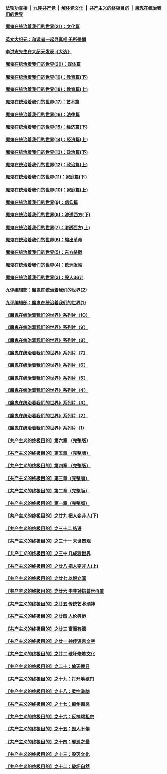 

####  [法轮功真相](../../../../basic/blob/master/README.md?t=01110202) &nbsp;|&nbsp; [九评共产党](../../../../9ping.md/blob/master/README.md?t=01110202) &nbsp;|&nbsp; [解体党文化](../../../../jtdwh.md/blob/master/README.md?t=01110202)  &nbsp;|&nbsp; [共产主义的终极目的](../../../../gczydzjmd.md/blob/master/README.md?t=01110202) &nbsp;|&nbsp; [魔鬼在统治我们的世界](../../../../mgztzwmdsj.md/blob/master/README.md?t=01110202) 

#### [魔鬼在统治着我们的世界(21)：文化篇](../pages/nsc422/n10597706.md?t=01110202) 

#### [英文大纪元：和读者一起寻真相 无所畏惧](../pages/nsc422/n12542027.md?t=01110202) 

#### [李洪志先生在大纪元发表《大选》](../pages/nsc422/n12534746.md?t=01110202) 

#### [魔鬼在统治着我们的世界(20)：媒体篇](../pages/nsc422/n10586579.md?t=01110202) 

#### [魔鬼在统治着我们的世界(19)：教育篇(下)](../pages/nsc422/n10564808.md?t=01110202) 

#### [魔鬼在统治着我们的世界(18)：教育篇(上)](../pages/nsc422/n10526970.md?t=01110202) 

#### [魔鬼在统治着我们的世界(17)：艺术篇](../pages/nsc422/n10499093.md?t=01110202) 

#### [魔鬼在统治着我们的世界(16)：法律篇](../pages/nsc422/n10485969.md?t=01110202) 

#### [魔鬼在统治着我们的世界(15)：经济篇(下)](../pages/nsc422/n10469975.md?t=01110202) 

#### [魔鬼在统治着我们的世界(14)：经济篇(上)](../pages/nsc422/n10457370.md?t=01110202) 

#### [魔鬼在统治着我们的世界(13)：政治篇(下)](../pages/nsc422/n10448270.md?t=01110202) 

#### [魔鬼在统治着我们的世界(12)：政治篇(上)](../pages/nsc422/n10444576.md?t=01110202) 

#### [魔鬼在统治着我们的世界(11)：家庭篇(下)](../pages/nsc422/n10440961.md?t=01110202) 

#### [魔鬼在统治着我们的世界(10)：家庭篇(上)](../pages/nsc422/n10435448.md?t=01110202) 

#### [魔鬼在统治着我们的世界(9)：信仰篇](../pages/nsc422/n10432159.md?t=01110202) 

#### [魔鬼在统治着我们的世界(8)：渗透西方(下)](../pages/nsc422/n10429603.md?t=01110202) 

#### [魔鬼在统治着我们的世界(7)：渗透西方(上)](../pages/nsc422/n10426013.md?t=01110202) 

#### [魔鬼在统治着我们的世界(6)：输出革命](../pages/nsc422/n10421536.md?t=01110202) 

#### [魔鬼在统治着我们的世界(5)：东方杀戮](../pages/nsc422/n10417707.md?t=01110202) 

#### [魔鬼在统治着我们的世界(4)：欧洲发端](../pages/nsc422/n10414890.md?t=01110202) 

#### [魔鬼在统治着我们的世界(3)：毁人36计](../pages/nsc422/n10411583.md?t=01110202) 

#### [九评编辑部：魔鬼在统治着我们的世界(2)](../pages/nsc422/n10410036.md?t=01110202) 

#### [九评编辑部：魔鬼在统治着我们的世界(1)](../pages/nsc422/n10406825.md?t=01110202) 

#### [《魔鬼在统治着我们的世界》系列片（10）](../pages/nsc422/n12292670.md?t=01110202) 

#### [《魔鬼在统治着我们的世界》系列片（9）](../pages/nsc422/n12290859.md?t=01110202) 

#### [《魔鬼在统治着我们的世界》系列片（8）](../pages/nsc422/n12287445.md?t=01110202) 

#### [《魔鬼在统治着我们的世界》系列片（7）](../pages/nsc422/n12283425.md?t=01110202) 

#### [《魔鬼在统治着我们的世界》系列片（6）](../pages/nsc422/n12282314.md?t=01110202) 

#### [《魔鬼在统治着我们的世界》系列片（5）](../pages/nsc422/n12281419.md?t=01110202) 

#### [《魔鬼在统治着我们的世界》系列片（4）](../pages/nsc422/n12274024.md?t=01110202) 

#### [《魔鬼在统治着我们的世界》系列片（3）](../pages/nsc422/n12271322.md?t=01110202) 

#### [《魔鬼在统治着我们的世界》系列片（2）](../pages/nsc422/n12269049.md?t=01110202) 

#### [《魔鬼在统治着我们的世界》系列片（1）](../pages/nsc422/n12267575.md?t=01110202) 

#### [【共产主义的终极目的】第六章 （完整版）](../pages/nsc422/n11428913.md?t=01110202) 

#### [【共产主义的终极目的】第五章 （完整版）](../pages/nsc422/n11428912.md?t=01110202) 

#### [【共产主义的终极目的】第四章 （完整版）](../pages/nsc422/n11428907.md?t=01110202) 

#### [【共产主义的终极目的】第三章（完整版）](../pages/nsc422/n11428848.md?t=01110202) 

#### [【共产主义的终极目的】第二章（完整版）](../pages/nsc422/n11428831.md?t=01110202) 

#### [【共产主义的终极目的】第一章（完整版）](../pages/nsc422/n11417651.md?t=01110202) 

#### [【共产主义的终极目的】之廿九 把人变非人(下)](../pages/nsc422/n11344140.md?t=01110202) 

#### [【共产主义的终极目的】之三十二 结语](../pages/nsc422/n11360535.md?t=01110202) 

#### [【共产主义的终极目的】之三十一 末世景观](../pages/nsc422/n11351129.md?t=01110202) 

#### [【共产主义的终极目的】之三十 几成狼世界](../pages/nsc422/n11348280.md?t=01110202) 

#### [【共产主义的终极目的】之廿八 把人变非人(上)](../pages/nsc422/n11340492.md?t=01110202) 

#### [【共产主义的终极目的】之廿七 以恨立国](../pages/nsc422/n11336944.md?t=01110202) 

#### [【共产主义的终极目的】之廿六 中共对抗普世价值](../pages/nsc422/n11324785.md?t=01110202) 

#### [【共产主义的终极目的】之廿五 传统艺术颂神](../pages/nsc422/n11296396.md?t=01110202) 

#### [【共产主义的终极目的】之廿四 人伦典范](../pages/nsc422/n11296397.md?t=01110202) 

#### [【共产主义的终极目的】之廿三 富而有德](../pages/nsc422/n11283598.md?t=01110202) 

#### [【共产主义的终极目的】之廿一 神传语言文字](../pages/nsc422/n11263265.md?t=01110202) 

#### [【共产主义的终极目的】之廿二 破坏修炼文化](../pages/nsc422/n11245728.md?t=01110202) 

#### [【共产主义的终极目的】之二十：偷天换日](../pages/nsc422/n11238846.md?t=01110202) 

#### [【共产主义的终极目的】之十九：打开地狱门](../pages/nsc422/n11206376.md?t=01110202) 

#### [【共产主义的终极目的】之十八：柔性洗脑](../pages/nsc422/n11199994.md?t=01110202) 

#### [【共产主义的终极目的】之十七：颠倒善恶](../pages/nsc422/n11179782.md?t=01110202) 

#### [【共产主义的终极目的】之十六：反神骂祖宗](../pages/nsc422/n11166798.md?t=01110202) 

#### [【共产主义的终极目的】之十五：毁人不倦](../pages/nsc422/n11166792.md?t=01110202) 

#### [【共产主义的终极目的】之十四：邪恶之最](../pages/nsc422/n11150249.md?t=01110202) 

#### [【共产主义的终极目的】之十三：毁灭文化](../pages/nsc422/n11135227.md?t=01110202) 

#### [【共产主义的终极目的】之十二：破坏自然](../pages/nsc422/n11135214.md?t=01110202) 

